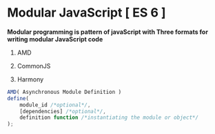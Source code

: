 # Modular JavaScript [ ES 6 ]

**Modular programming is pattern of javaScript with Three formats for writing modular JavaScript code**

1. AMD

2. CommonJS

3. Harmony

```javascript
AMD( Asynchronous Module Definition )
define(
    module_id /*optional*/,
    [dependencies] /*optional*/,
    definition function /*instantiating the module or object*/
);
```